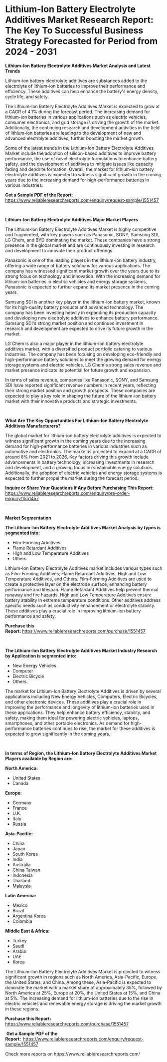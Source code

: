 <p><h1>Lithium-Ion Battery Electrolyte Additives Market Research Report: The Key To Successful Business Strategy Forecasted for Period from 2024 - 2031</h1></p><p><strong>Lithium-Ion Battery Electrolyte Additives Market Analysis and Latest Trends</strong></p>
<p><p>Lithium-ion battery electrolyte additives are substances added to the electrolyte of lithium-ion batteries to improve their performance and efficiency. These additives can help enhance the battery's energy density, cycle life, and safety.</p><p>The Lithium-Ion Battery Electrolyte Additives Market is expected to grow at a CAGR of 4.1% during the forecast period. The increasing demand for lithium-ion batteries in various applications such as electric vehicles, consumer electronics, and grid storage is driving the growth of the market. Additionally, the continuing research and development activities in the field of lithium-ion batteries are leading to the development of new and advanced electrolyte additives, further boosting the market growth.</p><p>Some of the latest trends in the Lithium-Ion Battery Electrolyte Additives Market include the adoption of silicon-based additives to improve battery performance, the use of novel electrolyte formulations to enhance battery safety, and the development of additives to mitigate issues like capacity fading and dendrite formation. Overall, the market for lithium-ion battery electrolyte additives is expected to witness significant growth in the coming years due to the increasing demand for high-performance batteries in various industries.</p></p>
<p><strong>Get a Sample PDF of the Report:&nbsp;</strong> <a href="https://www.reliableresearchreports.com/enquiry/request-sample/1551457">https://www.reliableresearchreports.com/enquiry/request-sample/1551457</a></p>
<p>&nbsp;</p>
<p><strong>Lithium-Ion Battery Electrolyte Additives Major Market Players</strong></p>
<p><p>The Lithium-Ion Battery Electrolyte Additives Market is highly competitive and fragmented, with key players such as Panasonic, SONY, Samsung SDI, LG Chem, and BYD dominating the market. These companies have a strong presence in the global market and are continuously investing in research and development to innovate their product offerings.</p><p>Panasonic is one of the leading players in the lithium-ion battery industry, offering a wide range of battery solutions for various applications. The company has witnessed significant market growth over the years due to its strong focus on technology and innovation. With the increasing demand for lithium-ion batteries in electric vehicles and energy storage systems, Panasonic is expected to further expand its market presence in the coming years.</p><p>Samsung SDI is another key player in the lithium-ion battery market, known for its high-quality battery products and advanced technology. The company has been investing heavily in expanding its production capacity and developing new electrolyte additives to enhance battery performance. Samsung SDI's strong market position and continued investment in research and development are expected to drive its future growth in the market.</p><p>LG Chem is also a major player in the lithium-ion battery electrolyte additives market, with a diversified product portfolio catering to various industries. The company has been focusing on developing eco-friendly and high-performance battery solutions to meet the growing demand for energy storage systems and electric vehicles. LG Chem's strong sales revenue and market presence indicate its potential for future growth and expansion.</p><p>In terms of sales revenue, companies like Panasonic, SONY, and Samsung SDI have reported significant revenue numbers in recent years, reflecting their strong market position and growth prospects. These companies are expected to play a key role in shaping the future of the lithium-ion battery market with their innovative products and strategic investments.</p></p>
<p>&nbsp;</p>
<p><strong>What Are The Key Opportunities For Lithium-Ion Battery Electrolyte Additives Manufacturers?</strong></p>
<p><p>The global market for lithium-ion battery electrolyte additives is expected to witness significant growth in the coming years due to the increasing demand for high-performance batteries in various industries such as automotive and electronics. The market is projected to expand at a CAGR of around 8% from 2021 to 2026. Key factors driving this growth include advancements in battery technology, increasing investments in research and development, and a growing focus on sustainable energy solutions. Additionally, the adoption of electric vehicles and energy storage systems is expected to further propel the market during the forecast period.</p></p>
<p><strong>Inquire or Share Your Questions If Any Before Purchasing This Report:</strong> <a href="https://www.reliableresearchreports.com/enquiry/pre-order-enquiry/1551457">https://www.reliableresearchreports.com/enquiry/pre-order-enquiry/1551457</a></p>
<p>&nbsp;</p>
<p><strong>Market Segmentation</strong></p>
<p><strong>The Lithium-Ion Battery Electrolyte Additives Market Analysis by types is segmented into:</strong></p>
<p><ul><li>Film-Forming Additives</li><li>Flame Retardant Additives</li><li>High and Low Temperature Additives</li><li>Others</li></ul></p>
<p><p>Lithium-Ion Battery Electrolyte Additives market includes various types such as Film-Forming Additives, Flame Retardant Additives, High and Low Temperature Additives, and Others. Film-Forming Additives are used to create a protective layer on the electrode surface, enhancing battery performance and lifespan. Flame Retardant Additives help prevent thermal runaway and fire hazards. High and Low Temperature Additives ensure battery stability in extreme temperature conditions. Other additives address specific needs such as conductivity enhancement or electrolyte stability. These additives play a crucial role in improving lithium-ion battery performance and safety.</p></p>
<p><strong>Purchase this Report:&nbsp;</strong><a href="https://www.reliableresearchreports.com/purchase/1551457">https://www.reliableresearchreports.com/purchase/1551457</a></p>
<p>&nbsp;</p>
<p><strong>The Lithium-Ion Battery Electrolyte Additives Market Industry Research by Application is segmented into:</strong></p>
<p><ul><li>New Energy Vehicles</li><li>Computer</li><li>Electric Bicycle</li><li>Others</li></ul></p>
<p><p>The market for Lithium-Ion Battery Electrolyte Additives is driven by several applications including New Energy Vehicles, Computers, Electric Bicycles, and other electronic devices. These additives play a crucial role in improving the performance and longevity of lithium-ion batteries used in these applications. They help enhance battery efficiency, stability, and safety, making them ideal for powering electric vehicles, laptops, smartphones, and other portable electronics. As demand for high-performance batteries continues to rise, the market for these additives is expected to grow significantly in the coming years.</p></p>
<p>&nbsp;</p>
<p><strong>In terms of Region, the Lithium-Ion Battery Electrolyte Additives Market Players available by Region are:</strong></p>
<p>
    <p> <strong> North America: </strong>
        <ul>
            <li>United States</li>
            <li>Canada</li>
        </ul>
        </p> 
    <p> <strong> Europe: </strong>
        <ul>
            <li>Germany</li>
            <li>France</li>
            <li>U.K.</li>
            <li>Italy</li>
            <li>Russia</li>
        </ul>
        </p> 
    <p> <strong> Asia-Pacific: </strong>
        <ul>
            <li>China</li>
            <li>Japan</li>
            <li>South Korea</li>
            <li>India</li>
            <li>Australia</li>
            <li>China Taiwan</li>
            <li>Indonesia</li>
            <li>Thailand</li>
            <li>Malaysia</li>
        </ul>
        </p> 
    <p> <strong> Latin America: </strong>
        <ul>
            <li>Mexico</li>
            <li>Brazil</li>
            <li>Argentina Korea</li>
            <li>Colombia</li>
        </ul>
        </p> 
    <p> <strong> Middle East & Africa: </strong>
        <ul>
            <li>Turkey</li>
            <li>Saudi</li>
            <li>Arabia</li>
            <li>UAE</li>
            <li>Korea</li>
        </ul>
    </p>
    </p>
<p><p>The Lithium-Ion Battery Electrolyte Additives Market is projected to witness significant growth in regions such as North America, Asia-Pacific, Europe, the United States, and China. Among these, Asia-Pacific is expected to dominate the market with a market share of approximately 35%, followed by North America at 25%, Europe at 20%, the United States at 15%, and China at 5%. The increasing demand for lithium-ion batteries due to the rise in electric vehicles and renewable energy storage is driving the market growth in these regions.</p></p>
<p><strong>Purchase this Report: </strong><a href="https://www.reliableresearchreports.com/purchase/1551457">https://www.reliableresearchreports.com/purchase/1551457</a></p>
<p>&nbsp;<strong>Get a Sample PDF of the Report:&nbsp;&nbsp;</strong><a href="https://www.reliableresearchreports.com/enquiry/request-sample/1551457">https://www.reliableresearchreports.com/enquiry/request-sample/1551457</a></p>
<p><strong></strong></p>
<p>Check more reports on https://www.reliableresearchreports.com/</p>
